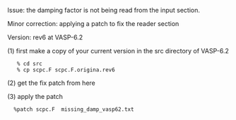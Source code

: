  Issue: the damping factor is not being read from the input
        section. 

 Minor correction: applying a patch to fix the reader section

 Version: rev6 at VASP-6.2

 (1) first make a copy of your current version in the src directory of VASP-6.2
  
       % cd src
       % cp scpc.F scpc.F.origina.rev6
 
 (2) get the fix patch from here

 (3) apply the patch

      %patch scpc.F  missing_damp_vasp62.txt
